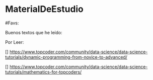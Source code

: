 # MaterialDeEstudio

#Favs:

Buenos textos que he leído:



Por Leer:

[] https://www.topcoder.com/community/data-science/data-science-tutorials/dynamic-programming-from-novice-to-advanced/

[] https://www.topcoder.com/community/data-science/data-science-tutorials/mathematics-for-topcoders/

